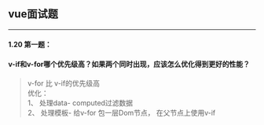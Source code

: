 ## vue面试题
---
#### 1.20 第一题：
#### v-if和v-for哪个优先级高？如果两个同时出现，应该怎么优化得到更好的性能？
> v-for 比 v-if的优先级高<br/>
> 优化：<br/>
> 1、 处理data- computed过滤数据<br/>
> 2、 处理模板- 给v-for 包一层Dom节点， 在父节点上使用v-if


